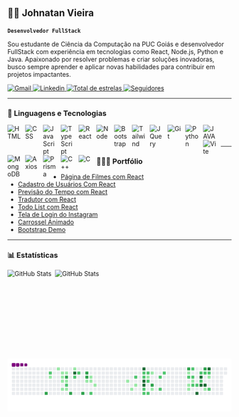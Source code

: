 ## 👨‍💻 Johnatan Vieira

**`Desenvolvedor FullStack`**

Sou estudante de Ciência da Computação na PUC Goiás e desenvolvedor FullStack com experiência em tecnologias como React, Node.js, Python e Java. Apaixonado por resolver problemas e criar soluções inovadoras, busco sempre aprender e aplicar novas habilidades para contribuir em projetos impactantes.

<p align="left">
      <a href = "mailto:johnatan.g3@gmail.com">
          <img 
              alt="Gmail" 
              title="Meu Gmail" 
              src="https://img.shields.io/badge/Gmail-D14836?style=for-the-badge&logo=gmail&logoColor=white" target="_blank">
      </a>
      <a href="https://www.linkedin.com/in/johnatan-felipe-vieira/" target="_blank">
          <img 
              alt="Linkedin" 
              title="Meu Linkedin" 
              src="https://img.shields.io/badge/-LinkedIn-%230077B5?style=for-the-badge&logo=linkedin&logoColor=white" target="_blank">
      </a> 
        <a href="https://github.com/JohnatanG3?tab=repositories&sort=stargazers" target="_blank">
        <img
            alt="Total de estrelas" 
            title="Total de estrelas GitHub" 
            src="https://custom-icon-badges.demolab.com/github/stars/JohnatanG3?color=55960c&style=for-the-badge&labelColor=488207&logo=star&label=estrelas"
        />
    </a>
    <a href="https://github.com/JohnatanG3?tab=followers" target="_blank">
        <img
            alt="Seguidores" 
            title="Me siga no GitHub" 
            src="https://custom-icon-badges.demolab.com/github/followers/JohnatanG3?color=236ad3&labelColor=1155ba&style=for-the-badge&logo=github&label=Seguidores&logoColor=white"
        />
    </a>
</p>

---

### 🤖 Linguagens e Tecnologias

<img
    align="left" 
    alt="HTML"
    title="HTML" 
    width="30px" 
    style="padding-right: 10px;" 
    src="https://cdn.jsdelivr.net/gh/devicons/devicon@latest/icons/html5/html5-original.svg" 
/>
<img
    align="left" 
    alt="CSS" 
    title="CSS"
    width="30px" 
    style="padding-right: 10px;" 
    src="https://cdn.jsdelivr.net/gh/devicons/devicon@latest/icons/css3/css3-original.svg" 
/>
<img
    align="left" 
    alt="JavaScript" 
    title="JavaScript"
    width="30px" 
    style="padding-right: 10px;" 
    src="https://cdn.jsdelivr.net/gh/devicons/devicon@latest/icons/javascript/javascript-original.svg" 
/>
<img
    align="left" 
    alt="TypeScript"
    title="TypeScript" 
    width="30px" 
    style="padding-right: 10px;" 
    src="https://cdn.jsdelivr.net/gh/devicons/devicon@latest/icons/typescript/typescript-original.svg" 
/>
<img
    align="left" 
    alt="React"
    title="React" 
    width="30px" 
    style="padding-right: 10px;" 
    src="https://cdn.jsdelivr.net/gh/devicons/devicon@latest/icons/react/react-original.svg" 
/>
<img
    align="left" 
    alt="Node"
    title="Node" 
    width="30px" 
    style="padding-right: 10px;" 
    src="https://cdn.jsdelivr.net/gh/devicons/devicon@latest/icons/nodejs/nodejs-original-wordmark.svg" 
/>
<img
    align="left" 
    alt="Bootstrap"
    title="Bootstrap" 
    width="30px" 
    style="padding-right: 10px;" 
    src="https://cdn.jsdelivr.net/gh/devicons/devicon@latest/icons/bootstrap/bootstrap-original.svg" 
/>
<img
    align="left" 
    alt="Tailwind" 
    title="Tailwind"
    width="30px" 
    style="padding-right: 10px;" 
    src="https://cdn.jsdelivr.net/gh/devicons/devicon@latest/icons/tailwindcss/tailwindcss-original.svg" 
/>
<img
    align="left" 
    alt="JQuery" 
    title="JQuery"
    width="30px" 
    style="padding-right: 10px;" 
    src="https://cdn.jsdelivr.net/gh/devicons/devicon@latest/icons/jquery/jquery-original.svg" 
/>
<img
    align="left" 
    alt="Git" 
    title="Git"
    width="30px" 
    style="padding-right: 10px;" 
    src="https://cdn.jsdelivr.net/gh/devicons/devicon@latest/icons/git/git-original.svg" 
/>
<img
    align="left" 
    alt="Python" 
    title="Python"
    width="30px" 
    style="padding-right: 10px;" 
    src="https://cdn.jsdelivr.net/gh/devicons/devicon@latest/icons/python/python-original.svg" 
/>
<img
    align="left" 
    alt="JAVA" 
    title="JAVA"
    width="30px" 
    style="padding-right: 10px;" 
    src="https://cdn.jsdelivr.net/gh/devicons/devicon@latest/icons/java/java-original.svg" 
/>
<img
    align="left" 
    alt="Vite" 
    title="Vite"
    width="30px" 
    style="padding-right: 10px;" 
    src="https://cdn.jsdelivr.net/gh/devicons/devicon@latest/icons/vitejs/vitejs-original.svg" 
/>
<img
    align="left" 
    alt="MongoDB" 
    title="MongoDB"
    width="30px" 
    style="padding-right: 10px;" 
    src="https://cdn.jsdelivr.net/gh/devicons/devicon@latest/icons/mongodb/mongodb-original.svg" 
/>
<img
    align="left" 
    alt="Axios" 
    title="Axios"
    width="30px" 
    style="padding-right: 10px;" 
    src="https://cdn.jsdelivr.net/gh/devicons/devicon@latest/icons/axios/axios-plain.svg" 
/>
<img
    align="left" 
    alt="Prisma" 
    title="Prisma"
    width="30px" 
    style="padding-right: 10px;" 
    src="https://cdn.jsdelivr.net/gh/devicons/devicon@latest/icons/prisma/prisma-original.svg" 
/>
<img
    align="left" 
    alt="C++" 
    title="C++"
    width="30px" 
    style="padding-right: 10px;" 
    src="https://cdn.jsdelivr.net/gh/devicons/devicon@latest/icons/cplusplus/cplusplus-original.svg" 
/>
<img
    align="left" 
    alt="C" 
    title="C"
    width="30px" 
    style="padding-right: 10px;" 
    src="https://cdn.jsdelivr.net/gh/devicons/devicon@latest/icons/c/c-original.svg" 
/>
<br/>
<br/>

---

### 👨🏻‍💻 Portfólio

- [Página de Filmes com React](https://github.com/JohnatanG3/react-dev-filmes?tab=readme-ov-file)
- [Cadastro de Usuários Com React](https://github.com/JohnatanG3/cadastro-usuarios-react)
- [Previsão do Tempo com React](https://github.com/JohnatanG3/previsao-tempo-react)
- [Tradutor com React](https://github.com/JohnatanG3/tradutor-dev?tab=readme-ov-file)
- [Todo List com React](https://github.com/JohnatanG3/projeto-react-todolist)
- [Tela de Login do Instagram](https://github.com/JohnatanG3/instagram-tailwind-css)
- [Carrossel Animado](https://github.com/JohnatanG3/site-com-carrosel-animado)
- [Bootstrap Demo](https://github.com/JohnatanG3/site-bootstrap-demo)

---

### 📊 Estatísticas

<p>
  <img
    align="left"
    alt="GitHub Stats"
    height="200"
    style="padding-right: 8px;" 
    src="https://github-readme-stats.vercel.app/api?username=JohnatanG3&show_icons=true&theme=tokyonight&include_all_commits=true&locale=pt-br" 
  />

<img
      align="left"
      alt="GitHub Stats"
      height="200"
      style="padding-right: 10px;"
      src="https://github-readme-stats.vercel.app/api/top-langs/?username=JohnatanG3&theme=tokyonight&layout=compact&custom_title=Tecnologias&langs_count=9" 
  />
</p>

![snake gif](https://github.com/JohnatanG3/JohnatanG3/blob/output/github-contribution-grid-snake.gif)
